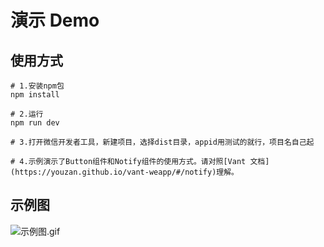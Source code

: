 # 演示 Demo

## 使用方式

```
# 1.安装npm包
npm install

# 2.运行
npm run dev

# 3.打开微信开发者工具，新建项目，选择dist目录，appid用测试的就行，项目名自己起

# 4.示例演示了Button组件和Notify组件的使用方式。请对照[Vant 文档](https://youzan.github.io/vant-weapp/#/notify)理解。
```

## 示例图

![示例图.gif](https://i.loli.net/2018/09/02/5b8aca4203895.gif)

